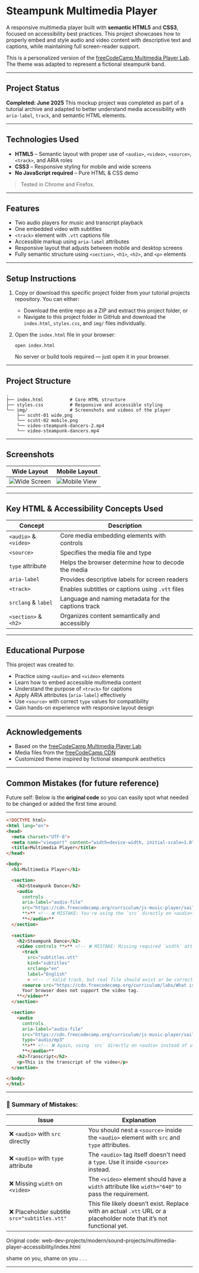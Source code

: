 
# Steampunk Multimedia Player

A responsive multimedia player built with **semantic HTML5** and **CSS3**, focused on accessibility best practices.
This project showcases how to properly embed and style audio and video content with descriptive text and captions, while maintaining full screen-reader support.

This is a personalized version of the [freeCodeCamp Multimedia Player Lab](https://www.freecodecamp.org/learn/full-stack-developer/lab-multimedia-player/lab-multimedia-player). The theme was adapted to represent a fictional steampunk band.

---

## Project Status

**Completed: June 2025**
This mockup project was completed as part of a tutorial archive and adapted to better understand media accessibility with `aria-label`, `track`, and semantic HTML elements.

---

## Technologies Used

* **HTML5** – Semantic layout with proper use of `<audio>`, `<video>`, `<source>`, `<track>`, and ARIA roles
* **CSS3** – Responsive styling for mobile and wide screens
* **No JavaScript required** – Pure HTML & CSS demo

> Tested in Chrome and Firefox.

---

## Features

* Two audio players for music and transcript playback
* One embedded video with subtitles
* `<track>` element with `.vtt` captions file
* Accessible markup using `aria-label` attributes
* Responsive layout that adjusts between mobile and desktop screens
* Fully semantic structure using `<section>`, `<h1>`, `<h2>`, and `<p>` elements

---

## Setup Instructions

1. Copy or download this specific project folder from your tutorial projects repository.
   You can either:

   * Download the entire repo as a ZIP and extract this project folder, or
   * Navigate to this project folder in GitHub and download the `index.html`, `styles.css`, and `img/` files individually.

2. Open the `index.html` file in your browser:

   ```
   open index.html
   ```

   No server or build tools required — just open it in your browser.

---

## Project Structure

```
.
├── index.html          # Core HTML structure
├── styles.css          # Responsive and accessible styling
└── img/                # Screenshots and videos of the player
    ├── scsht-01 wide.png
    └── scsht-02 mobile.png
    └── video-steampunk-dancers-2.mp4
    └── video-steampunk-dancers.mp4
```

---

## Screenshots

| Wide Layout                             | Mobile Layout                             |
| --------------------------------------- | ----------------------------------------- |
| ![Wide Screen](img/scsht-01%20wide.png) | ![Mobile View](img/scsht-02%20mobile.png) |

---

## Key HTML & Accessibility Concepts Used

| Concept               | Description                                         |
| --------------------- | --------------------------------------------------- |
| `<audio>` & `<video>` | Core media embedding elements with controls         |
| `<source>`            | Specifies the media file and type                   |
| `type` attribute      | Helps the browser determine how to decode the media |
| `aria-label`          | Provides descriptive labels for screen readers      |
| `<track>`             | Enables subtitles or captions using `.vtt` files    |
| `srclang` & `label`   | Language and naming metadata for the captions track |
| `<section>` & `<h2>`  | Organizes content semantically and accessibly       |

---

## Educational Purpose

This project was created to:

* Practice using `<audio>` and `<video>` elements
* Learn how to embed accessible multimedia content
* Understand the purpose of `<track>` for captions
* Apply ARIA attributes (`aria-label`) effectively
* Use `<source>` with correct `type` values for compatibility
* Gain hands-on experience with responsive layout design

---


## Acknowledgements

* Based on the [freeCodeCamp Multimedia Player Lab](https://www.freecodecamp.org/learn/full-stack-developer/lab-multimedia-player/lab-multimedia-player)
* Media files from the [freeCodeCamp CDN](https://cdn.freecodecamp.org)
* Customized theme inspired by fictional steampunk aesthetics

---


## Common Mistakes (for future reference)

Future self: Below is the **original code** so you can easily spot what needed to be changed or added the first time around.

---

```html
<!DOCTYPE html>
<html lang="en">
<head>
  <meta charset="UTF-8">
  <meta name="viewport" content="width=device-width, initial-scale=1.0">
  <title>Multimedia Player</title>
</head>

<body>
  <h1>Multimedia Player</h1>

  <section>
    <h2>Steampunk Dance</h2>
    <audio 
      controls
      aria-label="audio-file"
      src="https://cdn.freecodecamp.org/curriculum/js-music-player/sailing-away.mp3"
      **>** <!-- ❌ MISTAKE: You're using the `src` directly on <audio>. It needs a <source> inside instead -->
      **</audio>**
  </section>
    
  <section>
    <h2>Steampunk Dance</h2>
    <video controls **>** <!-- ❌ MISTAKE: Missing required `width` attribute -->
      <track 
        src="subtitles.vtt" 
        kind="subtitles" 
        srclang="en" 
        label="English"
        > <!-- ✅ Valid track, but real file should exist or be correctly linked -->
      <source src="https://cdn.freecodecamp.org/curriculum/labs/What is the map method and how does it work.mp4" type="video/mp4" />
      Your browser does not support the video tag.
    **</video>**
  </section>

  <section>
    <audio 
      controls
      aria-label="audio-file"
      src="https://cdn.freecodecamp.org/curriculum/js-music-player/sailing-away.mp3"
      type="audio/mp3"
      **>** <!-- ❌ Again, using `src` directly on <audio> instead of using a <source> inside -->
      **</audio>**
    <h2>Transcript</h2>
    <p>This is the transcript of the video</p>
  </section>

</body>
</html>
```

---

### 🔧 Summary of Mistakes:

| Issue                                        | Explanation                                                                                                           |
| -------------------------------------------- | --------------------------------------------------------------------------------------------------------------------- |
| ❌ `<audio>` with `src` directly              | You should nest a `<source>` inside the `<audio>` element with `src` and `type` attributes.                           |
| ❌ `<audio>` with `type` attribute            | The `<audio>` tag itself doesn't need a `type`. Use it inside `<source>` instead.                                     |
| ❌ Missing `width` on `<video>`               | The `<video>` element should have a `width` attribute like `width="640"` to pass the requirement.                     |
| ❌ Placeholder subtitle `src="subtitles.vtt"` | This file likely doesn’t exist. Replace with an actual `.vtt` URL or a placeholder note that it’s not functional yet. |

Original code: web-dev-projects/modern/sound-projects/multimedia-player-accessibility/index.html 

shame on you, shame on you . . .


---

